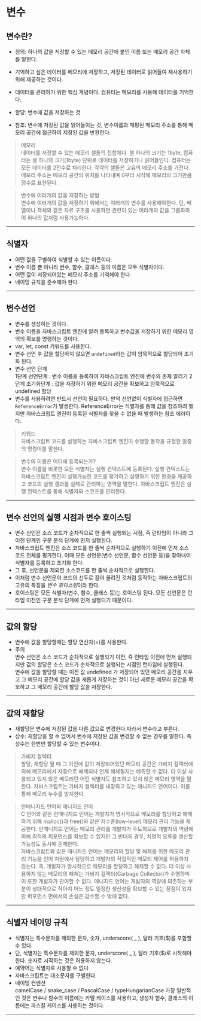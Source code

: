 # 변수

## 변수란?

- 정의: 하나의 값을 저장할 수 있는 메모리 공간에 붙인 이름 또는 메모리 공간 자체를 말한다.
- 기억하고 싶은 데이터를 메모리에 저장하고, 저장된 데이터로 읽어들여 재사용하기 위해 제공하는 것이다.
- 데이터를 관리하기 위한 핵심 개념이다. 컴퓨터는 메모리를 사용해 데이터를 기억한다.

- 할당: 변수에 값을 저장하는 것
- 참조: 변수에 저장된 값을 읽어들이는 것, 변수이름과 매핑된 메모리 주소를 통해 메모리 공간에 접근하여 저장된 값을 반환한다.

> 메모리  
> 데이터를 저장할 수 있는 메모리 셀들의 집합체다. 셀 하나의 크기는 1byte, 컴퓨터는 셀 하나의 크기(1byte) 단위로 데이터를 저장하거나 읽어들인다. 컴퓨터는 모든 데이터를 2진수로 처리한다. 각각의 셀들은 고유의 메모리 주소를 가진다. 메모리 주소는 메모리 공간의 위치를 나타내며 0부터 시작해 메모리의 크기만큼 정수로 표현된다.

> 변수에 여러개의 값을 저장하는 방법  
> 변수에 여러개의 값을 저장하기 위해서는 여러개의 변수를 사용해야한다. 단, 배열이나 객체와 같은 자료 구조를 사용하면 관련이 있는 여러개의 값을 그룹화하여 하나의 값처럼 사용가능하다.

---

## 식별자

- 어떤 값을 구별하여 식별할 수 있는 이름이다.
- 변수 이름 뿐 아니라 변수, 함수, 클래스 등의 이름은 모두 식별자이다.
- 어떤 값이 저장되어있는 메모리 주소를 기억해야 한다.
- 네이밍 규칙을 준수해야 한다.

---

## 변수선언

- 변수를 생성하는 것이다.
- 변수 이름을 자바스크립트 엔진에 알려 등록하고 변수값을 저장하기 위한 메모리 영역의 확보를 명령하는 것이다.
- var, let, const 키워드를 사용한다.
- 변수 선언 후 값을 할당하지 않으면 <code>undefined</code>라는 값이 암묵적으로 할당되어 초기화 된다.
- 변수 선언 단계  
  1단계 선언단계 : 변수 이름을 등록하여 자바스크립트 엔진에 변수의 존재 알리기
  2단계 초기화단계 : 값을 저장하기 위한 메모리 공간을 확보하고 암묵적으로 undefined 할당
- 변수를 사용하려면 반드시 선언이 필요하다. 만약 선언없이 식별자에 접근하면 <code>ReferenceError</code>가 발생한다. ReferenceError는 식별자를 통해 값을 참조하려 했지만 자바스크립트 엔진이 등록된 식별자를 찾을 수 없을 때 발생하는 참조 에러이다.

> 키워드  
> 자바스크립트 코드를 실행하는 자바스크립트 엔진이 수행할 동작을 규정한 일종의 명령어를 말한다.

> 변수의 이름은 어디에 등록되는가?  
> 변수 이름을 비롯한 모든 식별자는 실행 컨텍스트에 등록된다. 실행 컨텍스트는 자바스크립트 엔진이 실행가능한 코드를 평가하고 실행하기 위한 환경을 제공하고 코드의 실행 결과를 실제로 관리하는 영역을 말한다. 자바스크립트 엔진은 실행 컨텍스트를 통해 식별자와 스코프를 관리한다.

---

## 변수 선언의 실행 시점과 변수 호이스팅

- 변수 선언은 소스 코드가 순차적으로 한 줄씩 실행되는 시점, 즉 런타임이 아니라 그 이전 단계인 구문 분석 단계에 먼저 실행된다.
- 자바스크립트 엔진은 소스 코드를 한 줄씩 순차적으로 실행하기 이전에 먼저 소스 코드 전체를 평가한다. 이때 모든 선언문(변수 선언문, 함수 선언문 등)을 찾아내어 식별자를 등록하고 초기화 한다.
- 그 후, 선언문을 제외한 소스코드를 한 줄씩 순차적으로 실행한다.
- 이처럼 변수 선언문이 코드의 선두로 끌어 올려진 것처럼 동작하는 자바스크립트의 고유의 특징을 *변수 호이스팅*이라 한다.
- 호이스팅은 모든 식별자(변수, 함수, 클래스 등)는 호이스팅 된다. 모든 선언문은 런타임 이전인 구문 분석 단계에 먼저 실행디기 때문이다.

---

## 값의 할당

- 변수에 값을 할당할때는 할당 연산자(=)를 사용한다.
- 주의  
  변수 선언은 소스 코드가 순차적으로 실행되기 이전, 즉 런타임 이전에 먼저 실행되지만 값의 할당은 소스 코드가 순차적으로 실행되는 시점인 런타임에 실행된다.  
  변수에 값을 할당할 때는 이전 값 undefined 가 저장되어 있던 메모리 공간을 지우고 그 메모리 공간에 할당 값을 새롭게 저장하는 것이 아닌 새로운 메모리 공간을 확보하고 그 메모리 공간에 할당 값을 저장한다.

---

## 값의 재할당

- 재할당은 변수에 저장된 값을 다른 값으로 변경한다.따라서 변수라고 부른다.
- 상수: 재할당을 할 수 없어서 변수에 저장된 값을 변경할 수 없는 경우를 말한다. 즉 상수는 한번만 할당할 수 있는 변수이다.

> 가비지 컬렉터  
> 할당, 재할당 될 때 그 이전에 값이 저장되어있던 메모리 공간은 가비지 컬렉터에 의해 메모리에서 자동으로 해제되나 언제 해체될지는 예측할 수 없다. 더 이상 사용되고 있지 않은 메모리란 어떤 식별자도 참조하고 있지 않은 메모리 영역을 말한다. 자바스크립트는 가비지 컬렉터를 내장하고 있는 매니지드 언어이다. 이를 통해 메모리 누수를 방지한다.

> 언매니지드 언어와 매니지드 언어  
> C 언어와 같은 언매니지드 언어는 개발자가 명시적으로 메모리를 할당하고 해제하기 위해 malloc()과 free()와 같은 저수준(low-level) 메모리 관리 기능을 제공한다. 언매니지드 언어는 메모리 관리를 개발자가 주도하므로 개발자의 역량에 의해 최적의 퍼포먼스를 확보할 수 있지만 그 반대의 경우, 치명적 오류를 생산할 가능성도 동시에 존재한다.  
> 자바스크립트와 같은 매니지드 언어는 메모리의 할당 및 해제를 위한 메모리 관리 기능을 언어 차원에서 담당하고 개발자의 직접적인 메모리 제어를 허용하지 않는다. 즉, 개발자가 명시적으로 메모리를 할당하고 해제할 수 없다. 더 이상 사용하지 않는 메모리의 해제는 가비지 컬렉터(Garbage Collector)가 수행하며 이 또한 개발자가 관여할 수 없다. 매니지드 언어는 개발자의 역량에 의존하는 부분이 상대적으로 작아져 어느 정도 일정한 생산성을 확보할 수 있는 장점이 있지만 퍼포먼스 면에서의 손실은 감수할 수 밖에 없다.

---

## 식별자 네이밍 규칙

- 식별자는 특수문자를 제외한 문자, 숫자, underscore( \_ ), 달러 기호(\$)를 포함할 수 있다.
- 단, 식별자는 특수문자를 제외한 문자, underscore( \_ ), 달러 기호(\$)로 시작해야 한다. 숫자로 시작하는 것은 허용하지 않는다.
- 예약어는 식별자로 사용할 수 없다
- 자바스크립트는 대소문자를 구별한다.
- 네이밍 컨벤션  
  camelCase / snake_case / PascalCase / typeHungarianCase
  가장 일반적인 것은 변수나 함수의 이름에는 카멜 케이스를 사용하고, 생성자 함수, 클래스의 이름에는 파스칼 케이스를 사용하는 것이다.

---
